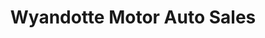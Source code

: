 ---
title: "Wyandotte Motor Auto Sales"
url: /wyandotte/wyandotte-motor-auto-sales/
shop: Autohaus
---